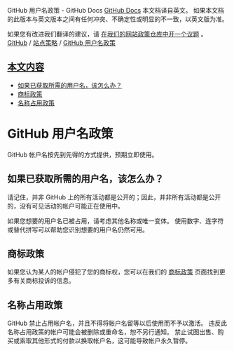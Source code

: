 GitHub 用户名政策 - GitHub Docs
[GitHub Docs](/cn)
本文档译自英文。 如果本文档的此版本与英文版本之间有任何冲突、不确定性或明显的不一致，以英文版为准。

如果您有改进我们翻译的建议，请
[在我们的网站政策仓库中开一个议题](https://github.com/github/site-policy/issues)
。
[GitHub](/cn/github)
/
[站点策略](/cn/github/site-policy)
/
[GitHub 用户名政策](/cn/github/site-policy/github-username-policy)

## [本文内容](#in-this-article)
- [如果已获取所需的用户名，该怎么办？](#what-if-the-username-i-want-is-already-taken)
- [商标政策](#trademark-policy)
- [名称占用政策](#name-squatting-policy)

# GitHub 用户名政策

GitHub 帐户名按先到先得的方式提供，预期立即使用。

## 如果已获取所需的用户名，该怎么办？

请记住，并非 GitHub 上的所有活动都是公开的；因此，并非所有活动都是公开的，没有可见活动的帐户可能正在使用中。

如果您想要的用户名已被占用，请考虑其他名称或唯一变体。 使用数字、连字符或替代拼写可以帮助您识别想要的用户名仍然可用。

## 商标政策

如果您认为某人的帐户侵犯了您的商标权，您可以在我们的
[商标政策](/cn/articles/github-trademark-policy)
页面找到更多有关商标投诉的信息。

## 名称占用政策

GitHub 禁止占用帐户名，并且不得将帐户名留等以后使用而不予以激活。 违反此名称占用政策的帐户可能会被删除或重命名，恕不另行通知。 禁止试图出售、购买或索取其他形式的付款以换取帐户名，这可能导致帐户永久暂停。
